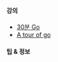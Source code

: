 #### 강의

- [30분 Go](https://programmers.co.kr/learn/courses/13)
- [A tour of go](https://tour.golang.org/welcome/1)

#### 팁 & 정보




